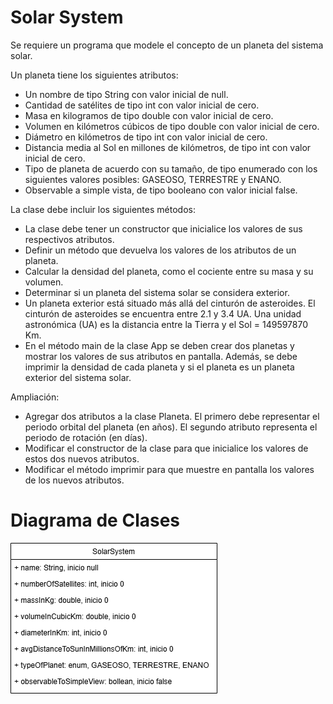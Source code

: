 # Solar  System

Se requiere un programa que modele el concepto de un planeta del sistema solar.

Un planeta tiene los siguientes atributos:

 - Un nombre de tipo String con valor inicial de null.
 - Cantidad de satélites de tipo int con valor inicial de cero.
 - Masa en kilogramos de tipo double con valor inicial de cero.
 - Volumen en kilómetros cúbicos de tipo double con valor inicial de cero.
 - Diámetro en kilómetros de tipo int con valor inicial de cero.
 - Distancia media al Sol en millones de kilómetros, de tipo int con valor inicial de cero.
 - Tipo de planeta de acuerdo con su tamaño, de tipo enumerado con los siguientes valores posibles: GASEOSO, TERRESTRE y ENANO.
 - Observable a simple vista, de tipo booleano con valor inicial false.


La clase debe incluir los siguientes métodos:

- La clase debe tener un constructor que inicialice los valores de sus respectivos atributos.
- Definir un método que devuelva los valores de los atributos de un planeta.
- Calcular la densidad del planeta, como el cociente entre su masa y su volumen.
- Determinar si un planeta del sistema solar se considera exterior.
- Un planeta exterior está situado más allá del cinturón de asteroides. El cinturón de asteroides se encuentra entre 2.1 y 3.4 UA. Una unidad astronómica (UA) es la distancia entre la Tierra y el Sol = 149597870 Km.
- En el método main de la clase App se deben crear dos planetas y mostrar los valores de sus atributos en pantalla. Además, se debe imprimir la densidad de cada planeta y si el planeta es un planeta exterior del sistema solar.

Ampliación:

- Agregar dos atributos a la clase Planeta. El primero debe representar el periodo orbital del planeta (en años). El segundo atributo representa el periodo de rotación (en días).
- Modificar el constructor de la clase para que inicialice los valores de estos dos nuevos atributos.
- Modificar el método imprimir para que muestre en pantalla los valores de los nuevos atributos.

# Diagrama de Clases
![Diagrama de Clases](./docs/ex_solar_system.drawio.png)